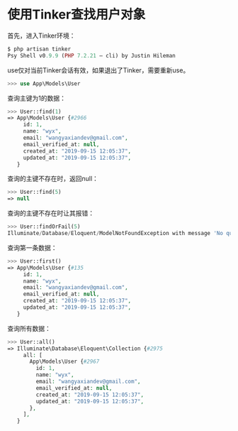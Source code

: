 # 使用Tinker查找用户对象

首先，进入Tinker环境：
```php
$ php artisan tinker
Psy Shell v0.9.9 (PHP 7.2.21 — cli) by Justin Hileman
```
use仅对当前Tinker会话有效，如果退出了Tinker，需要重新use。
```php
>>> use App\Models\User
```
查询主键为1的数据：
```php
>>> User::find(1)
=> App\Models\User {#2966
     id: 1,
     name: "wyx",
     email: "wangyaxiandev@gmail.com",
     email_verified_at: null,
     created_at: "2019-09-15 12:05:37",
     updated_at: "2019-09-15 12:05:37",
   }
```
查询的主键不存在时，返回null：
```php
>>> User::find(5)
=> null
```
查询的主键不存在时让其报错：
```php
>>> User::findOrFail(5)
Illuminate/Database/Eloquent/ModelNotFoundException with message 'No query results for model [App/Models/User] 5'
```
查询第一条数据：
```php
>>> User::first()
=> App\Models\User {#135
     id: 1,
     name: "wyx",
     email: "wangyaxiandev@gmail.com",
     email_verified_at: null,
     created_at: "2019-09-15 12:05:37",
     updated_at: "2019-09-15 12:05:37",
   }
```
查询所有数据：
```php
>>> User::all()
=> Illuminate\Database\Eloquent\Collection {#2975
     all: [
       App\Models\User {#2967
         id: 1,
         name: "wyx",
         email: "wangyaxiandev@gmail.com",
         email_verified_at: null,
         created_at: "2019-09-15 12:05:37",
         updated_at: "2019-09-15 12:05:37",
       },
     ],
   }
```